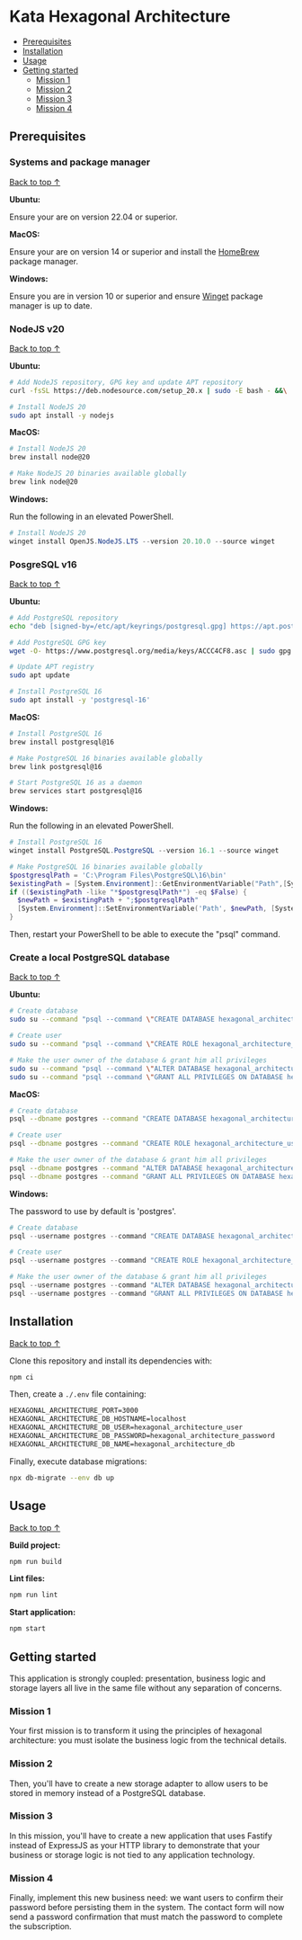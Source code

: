 # Kata Hexagonal Architecture

- [Prerequisites](#prerequisites)
- [Installation](#installation)
- [Usage](#usage)
- [Getting started](#getting-started)
  - [Mission 1](#mission-1)
  - [Mission 2](#mission-2)
  - [Mission 3](#mission-3)
  - [Mission 4](#mission-4)

## Prerequisites

### Systems and package manager

[Back to top ↑](#kata-hexagonal-architecture)

**Ubuntu:**

Ensure your are on version 22.04 or superior.

**MacOS:**

Ensure your are on version 14 or superior and install the [HomeBrew](https://brew.sh/) package manager.

**Windows:**

Ensure you are in version 10 or superior and ensure [Winget](https://apps.microsoft.com/detail/9NBLGGH4NNS1?rtc=1&hl=fr-fr&gl=FR#activetab=pivot:overviewtab) package manager is up to date.

### NodeJS v20

[Back to top ↑](#kata-hexagonal-architecture)

**Ubuntu:**

```bash
# Add NodeJS repository, GPG key and update APT repository
curl -fsSL https://deb.nodesource.com/setup_20.x | sudo -E bash - &&\

# Install NodeJS 20
sudo apt install -y nodejs
```

**MacOS:**

```bash
# Install NodeJS 20
brew install node@20

# Make NodeJS 20 binaries available globally
brew link node@20
```

**Windows:**

Run the following in an elevated PowerShell.

```powershell
# Install NodeJS 20
winget install OpenJS.NodeJS.LTS --version 20.10.0 --source winget
```

### PosgreSQL v16

[Back to top ↑](#kata-hexagonal-architecture)

**Ubuntu:**

```bash
# Add PostgreSQL repository
echo "deb [signed-by=/etc/apt/keyrings/postgresql.gpg] https://apt.postgresql.org/pub/repos/apt $(lsb_release -cs)-pgdg main" | sudo tee /etc/apt/sources.list.d/pgdg.list > /dev/null

# Add PostgreSQL GPG key
wget -O- https://www.postgresql.org/media/keys/ACCC4CF8.asc | sudo gpg --dearmor | sudo tee /etc/apt/keyrings/postgresql.gpg > /dev/null

# Update APT registry
sudo apt update

# Install PostgreSQL 16
sudo apt install -y 'postgresql-16'
```

**MacOS:**

```bash
# Install PostgreSQL 16
brew install postgresql@16

# Make PostgreSQL 16 binaries available globally
brew link postgresql@16

# Start PostgreSQL 16 as a daemon
brew services start postgresql@16
```

**Windows:**

Run the following in an elevated PowerShell.

```powershell
# Install PostgreSQL 16
winget install PostgreSQL.PostgreSQL --version 16.1 --source winget

# Make PostgreSQL 16 binaries available globally
$postgresqlPath = 'C:\Program Files\PostgreSQL\16\bin'
$existingPath = [System.Environment]::GetEnvironmentVariable("Path",[System.EnvironmentVariableTarget]::Machine)
if (($existingPath -like "*$postgresqlPath*") -eq $False) {
  $newPath = $existingPath + ";$postgresqlPath"
  [System.Environment]::SetEnvironmentVariable('Path', $newPath, [System.EnvironmentVariableTarget]::Machine)
}
```

Then, restart your PowerShell to be able to execute the "psql" command.

### Create a local PostgreSQL database

[Back to top ↑](#kata-hexagonal-architecture)

**Ubuntu:**

```bash
# Create database
sudo su --command "psql --command \"CREATE DATABASE hexagonal_architecture_db ENCODING UTF8;\"" - postgres

# Create user
sudo su --command "psql --command \"CREATE ROLE hexagonal_architecture_user WITH LOGIN PASSWORD 'hexagonal_architecture_password';\"" - postgres

# Make the user owner of the database & grant him all privileges
sudo su --command "psql --command \"ALTER DATABASE hexagonal_architecture_db OWNER TO hexagonal_architecture_user;\"" - postgres
sudo su --command "psql --command \"GRANT ALL PRIVILEGES ON DATABASE hexagonal_architecture_db to hexagonal_architecture_user;\"" - postgres
```

**MacOS:**

```bash
# Create database
psql --dbname postgres --command "CREATE DATABASE hexagonal_architecture_db ENCODING UTF8;"

# Create user
psql --dbname postgres --command "CREATE ROLE hexagonal_architecture_user WITH LOGIN PASSWORD 'hexagonal_architecture_password';"

# Make the user owner of the database & grant him all privileges
psql --dbname postgres --command "ALTER DATABASE hexagonal_architecture_db OWNER TO hexagonal_architecture_user;"
psql --dbname postgres --command "GRANT ALL PRIVILEGES ON DATABASE hexagonal_architecture_db to hexagonal_architecture_user;"
```

**Windows:**

The password to use by default is 'postgres'.

```powershell
# Create database
psql --username postgres --command "CREATE DATABASE hexagonal_architecture_db ENCODING UTF8;"

# Create user
psql --username postgres --command "CREATE ROLE hexagonal_architecture_user WITH LOGIN PASSWORD 'hexagonal_architecture_password';"

# Make the user owner of the database & grant him all privileges
psql --username postgres --command "ALTER DATABASE hexagonal_architecture_db OWNER TO hexagonal_architecture_user;"
psql --username postgres --command "GRANT ALL PRIVILEGES ON DATABASE hexagonal_architecture_db to hexagonal_architecture_user;"
```

## Installation

[Back to top ↑](#kata-hexagonal-architecture)

Clone this repository and install its dependencies with:

```bash
npm ci
```

Then, create a `./.env` file containing:

```txt
HEXAGONAL_ARCHITECTURE_PORT=3000
HEXAGONAL_ARCHITECTURE_DB_HOSTNAME=localhost
HEXAGONAL_ARCHITECTURE_DB_USER=hexagonal_architecture_user
HEXAGONAL_ARCHITECTURE_DB_PASSWORD=hexagonal_architecture_password
HEXAGONAL_ARCHITECTURE_DB_NAME=hexagonal_architecture_db
```

Finally, execute database migrations:

```bash
npx db-migrate --env db up
```

## Usage

[Back to top ↑](#kata-hexagonal-architecture)

**Build project:**

```bash
npm run build
```

**Lint files:**

```bash
npm run lint
```

**Start application:**

```bash
npm start
```

## Getting started

This application is strongly coupled: presentation, business logic and storage
layers all live in the same file without any separation of concerns.

### Mission 1

Your first mission is to transform it using the principles of hexagonal architecture:
you must isolate the business logic from the technical details.

### Mission 2

Then, you'll have to create a new storage adapter to allow users to be stored in memory
instead of a PostgreSQL database.

### Mission 3

In this mission, you'll have to create a new application that uses Fastify instead of ExpressJS as
your HTTP library to demonstrate that your business or storage logic is not tied to any application technology.

### Mission 4

Finally, implement this new business need: we want users to confirm their password before persisting them in the system. The contact form will now send a password confirmation that must match the password to complete the subscription.
